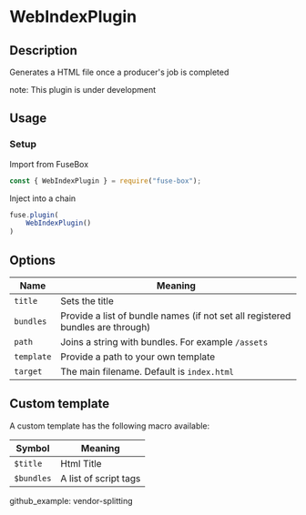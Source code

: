 # WebIndexPlugin


## Description
Generates a HTML file once a producer's job is completed

note: This plugin is under development



## Usage

### Setup
Import from FuseBox

```js
const { WebIndexPlugin } = require("fuse-box");
```

Inject into a chain

```js
fuse.plugin(
    WebIndexPlugin()
)
```

## Options

| Name | Meaning |
| ------------- | ------------- |
| ` title `   | Sets the title  |
| ` bundles ` | Provide a list of bundle names (if not set all registered bundles are through) |
| ` path `   | Joins a string with bundles. For example `/assets`  |
| ` template `   | Provide a path to your own template  |
| ` target `   | The main filename. Default is `index.html`  |



## Custom template

A custom template has the following macro available:

| Symbol | Meaning |
| ------------- | ------------- |
| ` $title `   | Html Title  |
| ` $bundles `   | A list of script tags |

github_example: vendor-splitting